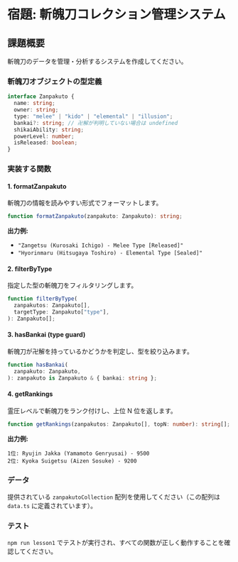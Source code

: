 # 宿題: 斬魄刀コレクション管理システム

## 課題概要

斬魄刀のデータを管理・分析するシステムを作成してください。

### 斬魄刀オブジェクトの型定義

```typescript
interface Zanpakuto {
  name: string;
  owner: string;
  type: "melee" | "kido" | "elemental" | "illusion";
  bankai?: string; // 卍解が判明していない場合は undefined
  shikaiAbility: string;
  powerLevel: number;
  isReleased: boolean;
}
```

### 実装する関数

#### 1. formatZanpakuto

斬魄刀の情報を読みやすい形式でフォーマットします。

```typescript
function formatZanpakuto(zanpakuto: Zanpakuto): string;
```

**出力例:**

- `"Zangetsu (Kurosaki Ichigo) - Melee Type [Released]"`
- `"Hyorinmaru (Hitsugaya Toshiro) - Elemental Type [Sealed]"`

#### 2. filterByType

指定した型の斬魄刀をフィルタリングします。

```typescript
function filterByType(
  zanpakutos: Zanpakuto[],
  targetType: Zanpakuto["type"],
): Zanpakuto[];
```

#### 3. hasBankai (type guard)

斬魄刀が卍解を持っているかどうかを判定し、型を絞り込みます。

```typescript
function hasBankai(
  zanpakuto: Zanpakuto,
): zanpakuto is Zanpakuto & { bankai: string };
```

#### 4. getRankings

霊圧レベルで斬魄刀をランク付けし、上位 N 位を返します。

```typescript
function getRankings(zanpakutos: Zanpakuto[], topN: number): string[];
```

**出力例:**

```
1位: Ryujin Jakka (Yamamoto Genryusai) - 9500
2位: Kyoka Suigetsu (Aizen Sosuke) - 9200
```

### データ

提供されている `zanpakutoCollection` 配列を使用してください（この配列は `data.ts` に定義されています）。

### テスト

`npm run lesson1` でテストが実行され、すべての関数が正しく動作することを確認してください。
